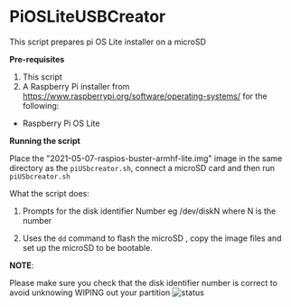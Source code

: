 # PiOSLiteUSBCreator

This script prepares pi OS Lite installer on a microSD   

**Pre-requisites**

1. This script
2. A Raspberry Pi installer from  https://www.raspberrypi.org/software/operating-systems/ for the following:

* Raspberry Pi OS Lite


**Running the script**

Place the "2021-05-07-raspios-buster-armhf-lite.img" image in the same directory 
as the `piUSbcreator.sh`, connect a microSD card and then run `piUSbcreator.sh` 


What the script does:

1. Prompts for the disk identifier Number eg /dev/diskN where N is the number

2. Uses the `dd` command  to flash the microSD , copy the image files and set up the microSD  to be bootable.



**NOTE**: 

Please make sure you check that the disk identifier number is correct to avoid unknowing WIPING out your partition
![status](https://github.com/vamadi32/PiOSLiteUSBCreator/badge.svg)

